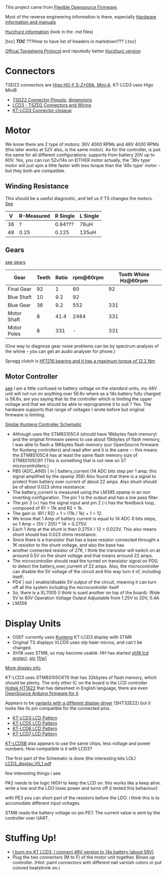 This project came from [Flexible Opensource Firmware](https://opensourceebikefirmware.bitbucket.io/FLEXIBLE_OPENSOURCE_FIRMWARE.html).

Most of the reverse engineering information is there, especially [Hardware information and manuals](https://opensourceebikefirmware.bitbucket.io/development_tsdz2/)

[Hurzhurz information](https://github.com/hurzhurz/tsdz2) (look in the .md files)

[toc] ___TOC___    ???How to have list of headers in markdown???
{:toc}

[Offical Tongsheng Protocol](https://endless-sphere.com/forums/download/file.php?id=239100) and reputedly better [Hurzhurz version](https://github.com/hurzhurz/tsdz2/blob/master/serial-communication.md#motor-control-flags)

# Connectors

TSDZ2 connectors are [Higo HG-F.S-Z*09A, Mini-A](http://www.higocon.com/en/product/?24_38.html). KT-LCD3 uses Higo MiniB

* [TSDZ2 Connector Pinouts](https://github.com/hurzhurz/tsdz2/blob/master/pinout.md), [dimensions](https://github.com/OpenSource-EBike-firmware/TSDZ2_wiki/blob/master/tsdz2-plug-dimensions.jpg)
* [LCD3 - TSZD2 Connectors and Wiring](https://github.com/OpenSource-EBike-firmware/TSDZ2_wiki/wiki/Wire-KT-LCD3-to-TSDZ2)
* [KT-LCD3 Connector closeup](https://sondorsforum.com/applications/core/interface/imageproxy/imageproxy.php?img=https%3A%2F%2Fi.imgur.com%2FGqfwM0S.jpg&key=1203f163b099843d28eb7d621793818bafcc3cbc1c177a2dd9ee66a2afc4ae07)

# Motor

We know there are 2 type of motors: 36V 4000 RPMs and 48V 4000 RPMs (this later works at 52V also, is the same motor). As for the controller, is just the same for all different configurations: supports from battery 20V up to 60V. Yes, you can run 52v/14s on EITHER motor actually, the '36v type' motor will just spin a little faster with less torque than the '48v type' motor - but they both are compatible. 

## Winding Resistance
This should be a useful diagnostic, and tell us if TS changes the motors. [See](https://opensourceebikefirmware.bitbucket.io/development_tsdz2/About_Tongsheng_TSDZ2_mid_drive_motors--Motor.html)

V | R-Measured | R Single | L Single
-- | -- | -- | --
36 | ? | 0.94??? | 76uH
48 | 0.25 | 0.125 | 135uH

## Gears

[see gears](https://endless-sphere.com/forums/viewtopic.php?f=28&t=79788&p=1388947&hilit=gear+ratio#p1388947)

Gear | Teeth | Ratio | rpm@60rpm | Tooth Whine Hz@60rpm
-- | -- | -- | -- | --
Final Gear | 92 | 1 | 60 | 92
Blue Shaft | 10 | 9.2 | 92
Blue Gear | 36 | 9.2 | 552 | 331
Motor Shaft| 8 | 41.4 | 2484 | 331
Motor Poles | 8 | 331 | - | 331

(One way to diagnose gear noise problems can be by spectrum analysis of the whine - you can get an audio analyser for phone.)

Spragg clutch is [HF1216 bearing and it has a maximum torque of 12.2 Nm](https://endless-sphere.com/forums/viewtopic.php?f=28&t=79788&p=1399996&hilit=teeth+gear+ratio#p1399996)

## Motor Controller

[see](https://opensourceebikefirmware.bitbucket.io/development_tsdz2/About_Tongsheng_TSDZ2_mid_drive_motors--Motor_controller.html) I am a little confused re battery voltage on the standard units, my 48V unit will not run on anything over 56.6v where as a 14s battery fully charged is 58.6v, are you saying that its the controller which is limiting the upper voltage and that we should be able to reprogramme it to suit ? Yes. The hardware supports that range of voltages I wrote before but original firmware is limiting.

[Similar Kunteng Controller Schematic](https://opensourceebikefirmware.bitbucket.io/development/EmbeddedFiles/32-BMSBattery_S06S-Kuteng_EBike_motor_controller_schematic.pdf)

*  Although uses the STM8S105C4 (should have 16kbytes flash memory) and the original firmware seems to use about 15kbytes of flash memory, I was able to flash a 18Kbytes flash memory (our OpenSource firmware for Kunteng controllers) and read after and it is the same -- this means the STM8S105C4 has at least the same flash memory size of STM8S105C6!! (This is something that is not new on ST microcontrollers.)
* PB5 (ADC_AIN5) | in | battery_current (14 ADC bits step per 1 amp; this signal amplified by the opamp 358)
Also found that there is a signal to protect from battery over current of about 22 amps. Also shunt should be of about 0.023 ohms resistance: 
* The battery_current is measured using the LM385 opamp in an non inverting configuration. The pin 1 is the output and has a low pass filter.
* The pin 3 (+) has the signal input and pin 2 (-) has the feedback loop, composed of R1 = 11k and R2 = 1k.
* The gain is: (R1 / R2) + 1 = (11k / 1k) + 1 = 12.
* We know that 1 Amp of battery current is equal to 14 ADC 8 bits steps, so 1 Amp = (5V / 255) * 14 = 0.275V.
* Each 1 Amp at the shunt is then 0.275V / 12 = 0.023V. This also means shunt should has 0.023 ohms resistance.
* Since there is a transistor that has a base resistor connected throught a 1K resisitor to the shunt voltage, and also the base has
* another connected resistor of 27K, I think the transistor will switch on at arround 0.5V on the shunt voltage and that means arround 22 amps.
* The microcontroller should read the turned on transistor signal on PD0, to detect the battery_over_current of 22 amps.
Also, the microcontroller can disable the 5V voltage of the circuit and this way turn it of, including itself:
* PD4 | out | enable/disable 5V output of the circuit, meaning it can turn off all the system including the microcontroller itself
* So, there is a XL7005 (I think is sued another on top of the board):
 Wide 5V to 80V Operation Voltage
 Output Adjustable from 1.25V to 20V, 0.4A
* LM358

# Display Units

- OSEF currently uses [Kunteng](http://www.szktdz.com) KT-LCD3 display with STM8
- Original TS displays VLCD5 uses otp haier micros, and can't be changed. 
- XH18 uses STM8, so may become usable. HH has started [xh18 lcd project](https://github.com/hurzhurz/xh18lcd). [pic](https://endless-sphere.com/forums/viewtopic.php?f=28&t=79788&p=1392107&hilit=xh18#p1392107) [[f/w]](https://endless-sphere.com/forums/viewtopic.php?f=28&t=79788&p=1413918&hilit=xh18#p1413918)


[More display info](https://opensourceebikefirmware.bitbucket.io/development/Motor_controllers--BMSBattery_S_series--LCD_control_panel.html)

KT-LCD3 uses STM8S105C6T6 that has 32kbytes of flash memory, which should be plenty.
The only other IC on the board is the LCD controller [Holtek HT1622](http://www.holtek.com/productdetail/-/vg/ht1622) that has datasheet in English language, there are even [OpenSource Arduino firmware for it](https://github.com/MartyMacGyver/LCD_HT1622_16SegLcd). 

Appears to be [variants with a different display driver](https://endless-sphere.com/forums/download/file.php?id=234155&mode=view) (SHT32E22) but it looks like its pin compatible for the connected pins.

- [KT-LCD3 LCD Pattern](https://encrypted-tbn0.gstatic.com/images?q=tbn:ANd9GcTTM-CTAZAUMd8RtW5SWPnMefDgj7QYZbeXzm2miu3nnYPnQ5ZL)
- [KT-LCD5 LCD Pattern](https://encrypted-tbn0.gstatic.com/images?q=tbn:ANd9GcThFBCCEStyp3k5i-E7BqNa28befkmFGdpKD2JHCAMJ5jXkLnptWw)
- [KT-LCD6 LCD Pattern](https://elektrolurchbike.de/osCommerce2.3.1Deutsch/catalog/images/schema%20lcd6.jpg)
- [KT-LCD7 LCD Pattern](https://encrypted-tbn0.gstatic.com/images?q=tbn:ANd9GcR-eJOcc26xcFJC2zRFc4qvQ3M5UXSBDFitzx-jTeZLNqAMKNjN6A)

[KT-LCD5B](https://opensourceebikefirmware.bitbucket.io/development/images/13-2.png) also appears to use the same chips, less voltage and power numbers. How compatible is it with LCD3? 

The first part of the Schematic is done (the interesting bits LOL)
 [LCD3_display_V0_1.pdf](http://52.25.253.50/forums/download/file.php?id=234642&sid=dfac13d38edaa1476f4da58a6ea999f7)

few interesting things i see:

PA2 needs to be logic HIGH to keep the LCD on. this works like a keep alive. write a low and the LDO loses power and turns off (i tested this behaviour)

with PE3 you can short part of the resistors before the LDO. i think this is to accomodate different input voltages.

STM8 reads the battery voltage on pin PE7. The current value is sent by the controller over UART. 

# Stuffing Up!

- [I burn my KT LCD3, I connect 48V version to 14s battery (about 58V)](https://endless-sphere.com/forums/viewtopic.php?f=2&t=94070&start=75#p1395703)
- Plug the two connectors (M to F) of the motor unit together. Blows up controller. (Hint: paint connectors with different nail varnish colors or put colored heatshrink on.)


